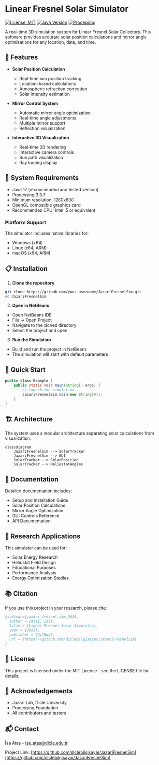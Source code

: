 # Linear Fresnel Solar Simulator

[![License: MIT](https://img.shields.io/badge/License-MIT-yellow.svg)](https://opensource.org/licenses/MIT)
[![Java Version](https://img.shields.io/badge/Java-17-orange.svg)](https://www.oracle.com/java/technologies/javase/jdk17-archive-downloads.html)
[![Processing](https://img.shields.io/badge/Processing-3.3.7-blue.svg)](https://processing.org/)

A real-time 3D simulation system for Linear Fresnel Solar Collectors. This software provides accurate solar position calculations and mirror angle optimizations for any location, date, and time.

## 🌟 Features

- **Solar Position Calculation**
  - Real-time sun position tracking
  - Location-based calculations
  - Atmospheric refraction correction
  - Solar intensity estimation

- **Mirror Control System**
  - Automatic mirror angle optimization
  - Real-time angle adjustments
  - Multiple mirror support
  - Reflection visualization

- **Interactive 3D Visualization**
  - Real-time 3D rendering
  - Interactive camera controls
  - Sun path visualization
  - Ray tracing display

## 🔧 System Requirements

- Java 17 (recommended and tested version)
- Processing 3.3.7
- Minimum resolution: 1280x800
- OpenGL compatible graphics card
- Recommended CPU: Intel i5 or equivalent

### Platform Support
The simulator includes native libraries for:
- Windows (x64)
- Linux (x64, ARM)
- macOS (x64, ARM)

## 📋 Installation

1. **Clone the repository**
```bash
git clone https://github.com/your-username/JazariFresnelSim.git
cd JazariFresnelSim
```

2. **Open in NetBeans**
- Open NetBeans IDE
- File -> Open Project
- Navigate to the cloned directory
- Select the project and open

3. **Run the Simulation**
- Build and run the project in NetBeans
- The simulation will start with default parameters

## 🚀 Quick Start

```java
public class Example {
    public static void main(String[] args) {
        // Launch the simulation
        JazariFresnelSim.main(new String[0]);
    }
}
```

## 🏗 Architecture

The system uses a modular architecture separating solar calculations from visualization:

```mermaid
classDiagram
    JazariFresnelSim --> SolarTracker
    JazariFresnelSim --> GUI
    SolarTracker --> SolarPosition
    SolarTracker --> HeliostatAngles
```

## 📖 Documentation

Detailed documentation includes:
- Setup and Installation Guide
- Solar Position Calculations
- Mirror Angle Optimization
- GUI Controls Reference
- API Documentation

## 🔬 Research Applications

This simulator can be used for:
- Solar Energy Research
- Heliostat Field Design
- Educational Purposes
- Performance Analysis
- Energy Optimization Studies

## 📚 Citation

If you use this project in your research, please cite:

```bibtex
@software{jazari_fresnel_sim_2025,
  author = {Ataş, İsa},
  title = {Linear Fresnel Solar Simulator},
  year = {2025},
  publisher = {GitHub},
  url = {https://github.com/diclebilgisayar/JazariFresnelSim}
}
```

## 📄 License

This project is licensed under the MIT License - see the LICENSE file for details.

## 🙏 Acknowledgements

- Jazari Lab, Dicle University
- Processing Foundation
- All contributors and testers

## 📬 Contact

İsa Ataş - [isa_atas@dicle.edu.tr](mailto:isa_atas@dicle.edu.tr)

Project Link: [https://github.com/diclebilgisayar/JazariFresnelSim](https://github.com/diclebilgisayar/JazariFresnelSim)
